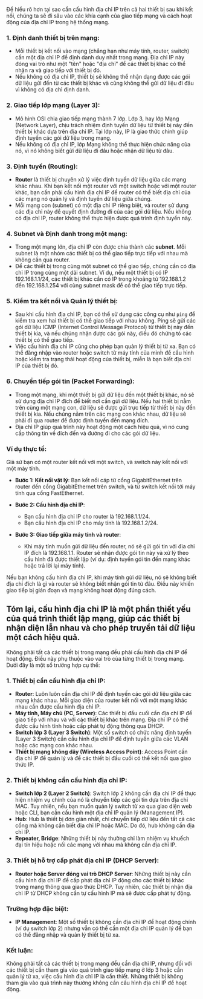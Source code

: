 Để hiểu rõ hơn tại sao cần cấu hình địa chỉ IP trên cả hai thiết bị sau khi kết nối, chúng ta sẽ đi sâu vào các khía cạnh của giao tiếp mạng và cách hoạt động của địa chỉ IP trong hệ thống mạng.

### 1. **Định danh thiết bị trên mạng**:
   - Mỗi thiết bị kết nối vào mạng (chẳng hạn như máy tính, router, switch) cần một địa chỉ IP để định danh duy nhất trong mạng. Địa chỉ IP này đóng vai trò như một "tên" hoặc "địa chỉ" để các thiết bị khác có thể nhận ra và giao tiếp với thiết bị đó.
   - Nếu không có địa chỉ IP, thiết bị sẽ không thể nhận dạng được các gói dữ liệu gửi đến từ các thiết bị khác và cũng không thể gửi dữ liệu đi đâu vì không có địa chỉ định danh.

### 2. **Giao tiếp lớp mạng (Layer 3)**:
   - Mô hình OSI chia giao tiếp mạng thành 7 lớp. Lớp 3, hay lớp Mạng (Network Layer), chịu trách nhiệm định tuyến dữ liệu từ thiết bị này đến thiết bị khác dựa trên địa chỉ IP. Tại lớp này, IP là giao thức chính giúp định tuyến các gói dữ liệu trong mạng.
   - Nếu không có địa chỉ IP, lớp Mạng không thể thực hiện chức năng của nó, vì nó không biết gửi dữ liệu đi đâu hoặc nhận dữ liệu từ đâu.

### 3. **Định tuyến (Routing)**:
   - **Router** là thiết bị chuyên xử lý việc định tuyến dữ liệu giữa các mạng khác nhau. Khi bạn kết nối một router với một switch hoặc với một router khác, bạn cần phải cấu hình địa chỉ IP để router có thể biết địa chỉ của các mạng nó quản lý và định tuyến dữ liệu giữa chúng.
   - Mỗi mạng con (subnet) có một địa chỉ IP riêng biệt, và router sử dụng các địa chỉ này để quyết định đường đi của các gói dữ liệu. Nếu không có địa chỉ IP, router không thể thực hiện được quá trình định tuyến này.

### 4. **Subnet và Định danh trong một mạng**:
   - Trong một mạng lớn, địa chỉ IP còn được chia thành các **subnet**. Mỗi subnet là một nhóm các thiết bị có thể giao tiếp trực tiếp với nhau mà không cần qua router.
   - Để các thiết bị trong cùng một subnet có thể giao tiếp, chúng cần có địa chỉ IP trong cùng một dải subnet. Ví dụ, nếu một thiết bị có IP 192.168.1.1/24, các thiết bị khác cần có IP trong khoảng từ 192.168.1.2 đến 192.168.1.254 với cùng subnet mask để có thể giao tiếp trực tiếp.

### 5. **Kiểm tra kết nối và Quản lý thiết bị**:
   - Sau khi cấu hình địa chỉ IP, bạn có thể sử dụng các công cụ như `ping` để kiểm tra xem hai thiết bị có thể giao tiếp với nhau không. Ping sẽ gửi các gói dữ liệu ICMP (Internet Control Message Protocol) từ thiết bị này đến thiết bị kia, và nếu chúng nhận được các gói này, điều đó chứng tỏ các thiết bị có thể giao tiếp.
   - Việc cấu hình địa chỉ IP cũng cho phép bạn quản lý thiết bị từ xa. Bạn có thể đăng nhập vào router hoặc switch từ máy tính của mình để cấu hình hoặc kiểm tra trạng thái hoạt động của thiết bị, miễn là bạn biết địa chỉ IP của thiết bị đó.

### 6. **Chuyển tiếp gói tin (Packet Forwarding)**:
   - Trong một mạng, khi một thiết bị gửi dữ liệu đến một thiết bị khác, nó sẽ sử dụng địa chỉ IP đích để biết nơi cần gửi dữ liệu. Nếu hai thiết bị nằm trên cùng một mạng con, dữ liệu sẽ được gửi trực tiếp từ thiết bị này đến thiết bị kia. Nếu chúng nằm trên các mạng con khác nhau, dữ liệu sẽ phải đi qua router để được định tuyến đến mạng đích.
   - Địa chỉ IP giúp quá trình này hoạt động một cách hiệu quả, vì nó cung cấp thông tin về đích đến và đường đi cho các gói dữ liệu.

### **Ví dụ thực tế**:
Giả sử bạn có một router kết nối với một switch, và switch này kết nối với một máy tính.

- **Bước 1: Kết nối vật lý**: Bạn kết nối cáp từ cổng GigabitEthernet trên router đến cổng GigabitEthernet trên switch, và từ switch kết nối tới máy tính qua cổng FastEthernet.
  
- **Bước 2: Cấu hình địa chỉ IP**:
   - Bạn cấu hình địa chỉ IP cho router là 192.168.1.1/24.
   - Bạn cấu hình địa chỉ IP cho máy tính là 192.168.1.2/24.

- **Bước 3: Giao tiếp giữa máy tính và router**:
   - Khi máy tính muốn gửi dữ liệu đến router, nó sẽ gửi gói tin với địa chỉ IP đích là 192.168.1.1. Router sẽ nhận được gói tin này và xử lý theo cấu hình đã được thiết lập (ví dụ: định tuyến gói tin đến mạng khác hoặc trả lời lại máy tính).

Nếu bạn không cấu hình địa chỉ IP, khi máy tính gửi dữ liệu, nó sẽ không biết địa chỉ đích là gì và router sẽ không biết nhận gói tin từ đâu. Điều này khiến giao tiếp bị gián đoạn và mạng không hoạt động đúng cách.

Tóm lại, cấu hình địa chỉ IP là một phần thiết yếu của quá trình thiết lập mạng, giúp các thiết bị nhận diện lẫn nhau và cho phép truyền tải dữ liệu một cách hiệu quả.
---
Không phải tất cả các thiết bị trong mạng đều phải cấu hình địa chỉ IP để hoạt động. Điều này phụ thuộc vào vai trò của từng thiết bị trong mạng. Dưới đây là một số trường hợp cụ thể:

### 1. **Thiết bị cần cấu hình địa chỉ IP**:
   - **Router**: Luôn luôn cần địa chỉ IP để định tuyến các gói dữ liệu giữa các mạng khác nhau. Mỗi giao diện của router kết nối với một mạng khác nhau cần được cấu hình địa chỉ IP.
   - **Máy tính, Máy chủ (PC, Server)**: Các thiết bị đầu cuối cần địa chỉ IP để giao tiếp với nhau và với các thiết bị khác trên mạng. Địa chỉ IP có thể được cấu hình tĩnh hoặc cấp phát tự động thông qua DHCP.
   - **Switch lớp 3 (Layer 3 Switch)**: Một số switch có chức năng định tuyến (Layer 3 Switch) cần cấu hình địa chỉ IP để định tuyến giữa các VLAN hoặc các mạng con khác nhau.
   - **Thiết bị mạng không dây (Wireless Access Point)**: Access Point cần địa chỉ IP để quản lý và để các thiết bị đầu cuối có thể kết nối qua giao thức IP.

### 2. **Thiết bị không cần cấu hình địa chỉ IP**:
   - **Switch lớp 2 (Layer 2 Switch)**: Switch lớp 2 không cần địa chỉ IP để thực hiện nhiệm vụ chính của nó là chuyển tiếp các gói tin dựa trên địa chỉ MAC. Tuy nhiên, nếu bạn muốn quản lý switch từ xa qua giao diện web hoặc CLI, bạn cần cấu hình một địa chỉ IP quản lý (Management IP).
   - **Hub**: Hub là thiết bị đơn giản nhất, chỉ chuyển tiếp dữ liệu đến tất cả các cổng mà không cần biết địa chỉ IP hoặc MAC. Do đó, hub không cần địa chỉ IP.
   - **Repeater, Bridge**: Những thiết bị này thường chỉ làm nhiệm vụ khuếch đại tín hiệu hoặc nối các mạng với nhau mà không cần địa chỉ IP.

### 3. **Thiết bị hỗ trợ cấp phát địa chỉ IP (DHCP Server)**:
   - **Router hoặc Server đóng vai trò DHCP Server**: Những thiết bị này cần cấu hình địa chỉ IP để cấp phát địa chỉ IP động cho các thiết bị khác trong mạng thông qua giao thức DHCP. Tuy nhiên, các thiết bị nhận địa chỉ IP từ DHCP không cần tự cấu hình IP mà sẽ được cấp phát tự động.

### **Trường hợp đặc biệt**:
- **IP Management**: Một số thiết bị không cần địa chỉ IP để hoạt động chính (ví dụ switch lớp 2) nhưng vẫn có thể cần một địa chỉ IP quản lý để bạn có thể đăng nhập và quản lý thiết bị từ xa.

### **Kết luận**:
Không phải tất cả các thiết bị trong mạng đều cần địa chỉ IP, nhưng đối với các thiết bị cần tham gia vào quá trình giao tiếp mạng ở lớp 3 hoặc cần quản lý từ xa, việc cấu hình địa chỉ IP là cần thiết. Những thiết bị không tham gia vào quá trình này thường không cần cấu hình địa chỉ IP để hoạt động.
